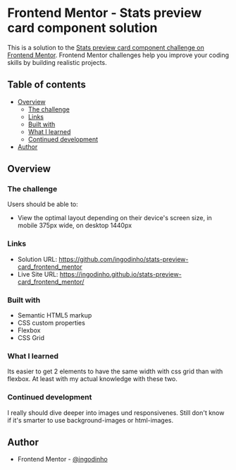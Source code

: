 # Frontend Mentor - Stats preview card component solution

This is a solution to the [Stats preview card component challenge on Frontend Mentor](https://www.frontendmentor.io/challenges/stats-preview-card-component-8JqbgoU62). Frontend Mentor challenges help you improve your coding skills by building realistic projects.

## Table of contents

- [Overview](#overview)
  - [The challenge](#the-challenge)
  - [Links](#links)
  - [Built with](#built-with)
  - [What I learned](#what-i-learned)
  - [Continued development](#continued-development)
- [Author](#author)

## Overview

### The challenge

Users should be able to:

- View the optimal layout depending on their device's screen size, in mobile 375px wide, on desktop 1440px

### Links

- Solution URL: https://github.com/ingodinho/stats-preview-card_frontend_mentor
- Live Site URL: https://ingodinho.github.io/stats-preview-card_frontend_mentor/

### Built with

- Semantic HTML5 markup
- CSS custom properties
- Flexbox
- CSS Grid

### What I learned

Its easier to get 2 elements to have the same width with css grid than with flexbox. At least with my actual knowledge with these two.

### Continued development

I really should dive deeper into images und responsivenes. Still don't know if it's smarter to use background-images or html-images.

## Author

- Frontend Mentor - [@ingodinho](https://www.frontendmentor.io/profile/ingodinho)
